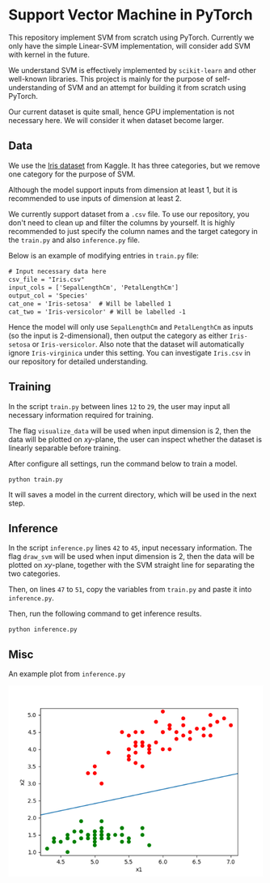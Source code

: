 # Support Vector Machine in PyTorch

This repository implement SVM from scratch using PyTorch. Currently we only have the simple Linear-SVM implementation, will consider add SVM with kernel in the future. 

We understand SVM is effectively implemented by `scikit-learn` and other well-known libraries. 
This project is mainly for the purpose of self-understanding of SVM and an attempt for building it from scratch using PyTorch. 

Our current dataset is quite small, hence GPU implementation is not necessary here. 
We will consider it when dataset become larger. 

## Data
We use the [Iris dataset](https://www.kaggle.com/uciml/iris) from Kaggle. It has three categories, but we remove one category for the purpose of SVM. 

Although the model support inputs from dimension at least 1, but it is recommended to use inputs of dimension at least 2. 

We currently support dataset from a `.csv` file. To use our repository, you don't need to clean up and filter the columns by yourself. 
It is highly recommended to just specify the column names and the target category in the `train.py` and also `inference.py` file. 

Below is an example of modifying entries in `train.py` file:
```
# Input necessary data here
csv_file = "Iris.csv"
input_cols = ['SepalLengthCm', 'PetalLengthCm']
output_col = 'Species'
cat_one = 'Iris-setosa'  # Will be labelled 1
cat_two = 'Iris-versicolor' # Will be labelled -1
```
Hence the model will only use `SepalLengthCm` and `PetalLengthCm` as inputs (so the input is 2-dimensional), then output the category as either `Iris-setosa` or `Iris-versicolor`.
Also note that the dataset will automatically ignore `Iris-virginica` under this setting. 
You can investigate `Iris.csv` in our repository for detailed understanding. 

## Training

In the script `train.py` between lines `12` to `29`, the user may input all necessary information required for training.

The flag `visualize_data` will be used when input dimension is 2, then the data will be plotted on $xy$-plane, the user can inspect whether the dataset is linearly separable before training. 

After configure all settings, run the command below to train a model.
```
python train.py
```

It will saves a model in the current directory, which will be used in the next step. 

## Inference

In the script `inference.py` lines `42` to `45`, input necessary information. 
The flag `draw_svm` will be used when input dimension is 2, then the data will be plotted on $xy$-plane, together with the SVM straight line for separating the two categories. 

Then, on lines `47` to `51`, copy the variables from `train.py` and paste it into `inference.py`. 

Then, run the following command to get inference results.
```
python inference.py
```

## Misc
An example plot from `inference.py`

![A figure for SVM](plot.png)